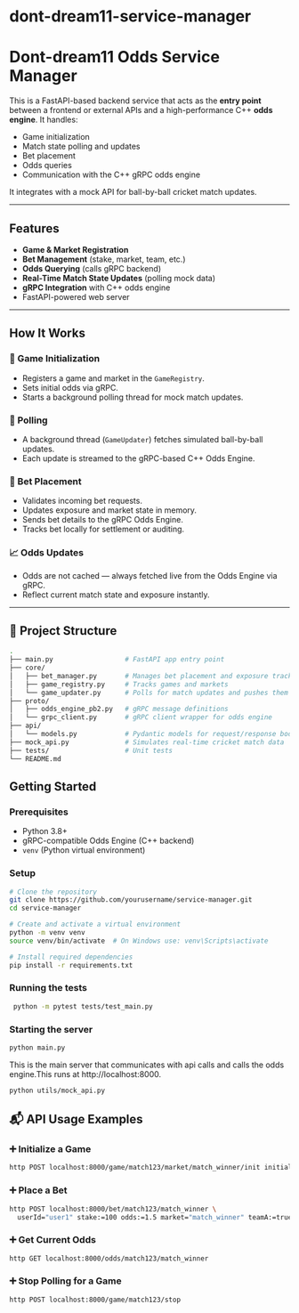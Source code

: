 # dont-dream11-service-manager
# Dont-dream11 Odds Service Manager

This is a FastAPI-based backend service that acts as the **entry point** between a frontend or external APIs and a high-performance C++ **odds engine**. It handles:

- Game initialization
- Match state polling and updates
- Bet placement
- Odds queries
- Communication with the C++ gRPC odds engine

It integrates with a mock API for ball-by-ball cricket match updates.

---

## Features

- **Game & Market Registration**
- **Bet Management** (stake, market, team, etc.)
- **Odds Querying** (calls gRPC backend)
- **Real-Time Match State Updates** (polling mock data)
- **gRPC Integration** with C++ odds engine
- FastAPI-powered web server

---

## How It Works

### 🏁 Game Initialization
- Registers a game and market in the `GameRegistry`.
- Sets initial odds via gRPC.
- Starts a background polling thread for mock match updates.

### 🔄 Polling
- A background thread (`GameUpdater`) fetches simulated ball-by-ball updates.
- Each update is streamed to the gRPC-based C++ Odds Engine.

### 💸 Bet Placement
- Validates incoming bet requests.
- Updates exposure and market state in memory.
- Sends bet details to the gRPC Odds Engine.
- Tracks bet locally for settlement or auditing.

### 📈 Odds Updates
- Odds are not cached — always fetched live from the Odds Engine via gRPC.
- Reflect current match state and exposure instantly.

---


## 🧠 Project Structure

```bash
.
├── main.py                  # FastAPI app entry point
├── core/
│   ├── bet_manager.py       # Manages bet placement and exposure tracking
│   ├── game_registry.py     # Tracks games and markets
│   └── game_updater.py      # Polls for match updates and pushes them via gRPC
├── proto/
│   ├── odds_engine_pb2.py   # gRPC message definitions
│   └── grpc_client.py       # gRPC client wrapper for odds engine
├── api/
│   └── models.py            # Pydantic models for request/response bodies
├── mock_api.py              # Simulates real-time cricket match data
├── tests/                   # Unit tests
└── README.md
```

##  Getting Started

### Prerequisites

- Python 3.8+
- gRPC-compatible Odds Engine (C++ backend)
- `venv` (Python virtual environment)

### Setup

```bash
# Clone the repository
git clone https://github.com/yourusername/service-manager.git
cd service-manager

# Create and activate a virtual environment
python -m venv venv
source venv/bin/activate  # On Windows use: venv\Scripts\activate

# Install required dependencies
pip install -r requirements.txt
```
### Running the tests
```bash
 python -m pytest tests/test_main.py
```
### Starting the server

```bash
python main.py
```
This is the main server that communicates with api calls and calls the odds engine.This runs at http://localhost:8000.
```bash
python utils/mock_api.py
```
## 📬 API Usage Examples

### ➕ Initialize a Game
```bash
http POST localhost:8000/game/match123/market/match_winner/init initialProbability:=0.6
```

### ➕ Place a Bet
```bash
http POST localhost:8000/bet/match123/match_winner \
  userId="user1" stake:=100 odds:=1.5 market="match_winner" teamA:=true
```

### ➕ Get Current Odds
```bash
http GET localhost:8000/odds/match123/match_winner
```

### ➕ Stop Polling for a Game
```bash
http POST localhost:8000/game/match123/stop
```
